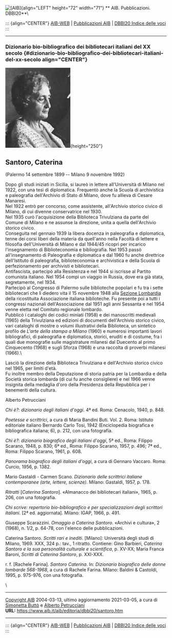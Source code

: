 ![\[AIB\]](/aib/wi/aibv72.gif){align="LEFT" height="72" width="71"}
** AIB. Pubblicazioni. DBBI20**\

::: {align="CENTER"}
[AIB-WEB](/) \| [Pubblicazioni AIB](/pubblicazioni/) \| [DBBI20 Indice
delle voci](dbbi20.htm)
:::

------------------------------------------------------------------------

### Dizionario bio-bibliografico dei bibliotecari italiani del XX secolo {#dizionario-bio-bibliografico-dei-bibliotecari-italiani-del-xx-secolo align="CENTER"}

![\[Ritratto\]](santoro.gif){height="250"}

## Santoro, Caterina

(Palermo 14 settembre 1899 -- Milano 9 novembre 1992)

Dopo gli studi iniziati in Sicilia, si laureò in lettere all\'Università
di Milano nel 1922, con una tesi di diplomatica. Frequentò anche la
Scuola di archivistica e paleografia dell\'Archivio di Stato di Milano,
dove fu allieva di Cesare Manaresi.\
Nel 1922 entrò per concorso, come assistente, all\'Archivio storico
civico di Milano, di cui divenne conservatrice nel 1930.\
Nel 1935 curò l\'acquisizione della Biblioteca Trivulziana da parte del
Comune di Milano e ne assunse la direzione, unita a quella
dell\'Archivio storico civico.\
Conseguita nel gennaio 1939 la libera docenza in paleografia e
diplomatica, tenne dei corsi liberi della materia da quell\'anno nella
Facoltà di lettere e filosofia dell\'Università di Milano e dal 1944/45
ricoprì per incarico l\'insegnamento di Biblioteconomia e bibliografia.
Nel 1953 passò all\'insegnamento di Paleografia e diplomatica e dal 1960
fu anche direttrice dell\'Istituto di paleografia, biblioteconomia e
archivistica e della Scuola di perfezionamento per archivisti e
bibliotecari.\
Antifascista, partecipò alla Resistenza e nel 1944 si iscrisse al
Partito comunista italiano. Nel 1954 compì un viaggio in Russia, dove
era già stata, segretamente, nel 1934.\
Partecipò al Congresso di Palermo sulle biblioteche popolari e fu tra i
sette bibliotecari che lì diedero vita il 15 novembre 1948 alla [Sezione
Lombardia](/aib/stor/sezioni/lom.htm) della ricostituita Associazione
italiana biblioteche. Fu presente poi a tutti i congressi nazionali
dell\'Associazione dal 1951 agli anni Sessanta e nel 1954 venne eletta
nel Comitato regionale lombardo.\
Pubblicò i cataloghi dei codici miniati (1958) e dei manoscritti
medievali (1965) della Trivulziana ed edizioni di documenti
dell\'Archivio storico civico, vari cataloghi di mostre o volumi
illustrativi della Biblioteca, un sintetico profilo de *L\'arte della
stampa a Milano* (1960) e numerosi importanti lavori bibliografici, di
paleografia e diplomatica, storici, eruditi e di costume, fra i quali
due monografie sulle magistrature milanesi dal Duecento al primo
Cinquecento (1968) e sugli Sforza (1968) e una raccolta di proverbi
milanesi (1966).\

Lasciò la direzione della Biblioteca Trivulziana e dell\'Archivio
storico civico nel 1965, per limiti d\'età.\
Fu inoltre membro della Deputazione di storia patria per la Lombardia e
della Società storica lombarda (di cui fu anche consigliere) e nel 1966
venne insignita della medaglia d\'oro della Presidenza della Repubblica
per i benemeriti della cultura.

Alberto Petrucciani

*Chi è?: dizionario degli italiani d\'oggi*. 4ª ed. Roma: Cenacolo,
1940, p. 848.

*Poetesse e scrittrici*, a cura di Maria Bandini Buti. Vol. 2. Roma:
Istituto editoriale italiano Bernardo Carlo Tosi, 1942 (Enciclopedia
biografica e bibliografica italiana; 6), p. 212, con una fotografia.

*Chi è?: dizionario biografico degli italiani d\'oggi*, 5ª ed., Roma:
Filippo Scarano, 1948, p. 830; 6ª ed., Roma: Filippo Scarano, 1957, p.
496; 7ª ed., Roma: Filippo Scarano, 1961, p. 608.

*Panorama biografico degli italiani d\'oggi*, a cura di Gennaro Vaccaro.
Roma: Curcio, 1956, p. 1382.

Mario Gastaldi - Carmen Scano. *Dizionario delle scrittrici italiane
contemporanee (arte, lettere, scienze)*. Milano: Gastaldi, 1957, p. 178.

*Ritratti* \[*Caterina Santoro*\]. «Almanacco dei bibliotecari
italiani», 1965, p. 206, con una fotografia.

*Chi scrive: repertorio bio-bibliografico e per specializzazioni degli
scrittori italiani*. \[2ª ed. aggiornata\]. Milano: IGAP, 1966, p. 491.

Giuseppe Scarazzini. *Omaggio a Caterina Santoro*. «Archivi e cultura»,
2 (1968), n. 1/2, p. 64-78, con l\'elenco delle pubblicazioni.

Caterina Santoro. *Scritti rari e inediti*. \[Milano\]: Università degli
studi di Milano, 1969. XXX, 324 p.: tav., 1 ritratto. Contiene: Gino
Barbieri, *Caterina Santoro e la sua personalità culturale e
scientifica*, p. XV-XX; Maria Franca Baroni, *Scritti di Caterina
Santoro*, p. XXI-XXX.

r\. f. \[Rachele Farina\]. *Santoro Caterina*. In: *Dizionario
biografico delle donne lombarde 568-1968*, a cura di Rachele Farina.
Milano: Baldini & Castoldi, 1995, p. 975-976, con una fotografia.

\

------------------------------------------------------------------------

[Copyright AIB](/su-questo-sito/dichiarazione-di-copyright-aib-web/)
2004-03-13, ultimo aggiornamento 2021-03-05, a cura di [Simonetta
Buttò](/aib/redazione3.htm) e [Alberto
Petrucciani](/su-questo-sito/redazione-aib-web/)\
**URL:** https://www.aib.it/aib/editoria/dbbi20/santoro.htm

------------------------------------------------------------------------

::: {align="CENTER"}
[AIB-WEB](/) \| [Pubblicazioni AIB](/pubblicazioni/) \| [DBBI20 Indice
delle voci](dbbi20.htm)
:::
